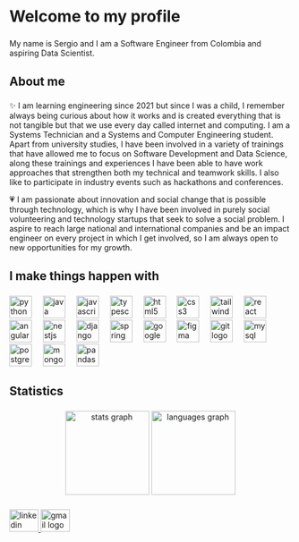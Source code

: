 <h1 align="left">Welcome to my profile</h1>

###

<p align="left">My name is Sergio and I am a Software Engineer from Colombia and aspiring Data Scientist.</p>

###

<h2 align="left">About me</h2>

###

<p align="left">✨ I am learning engineering since 2021 but since I was a child, I remember always being curious about how it works and is created everything that is not tangible but that we use every day called internet and computing. I am a Systems Technician and a Systems and Computer Engineering student. Apart from university studies, I have been involved in a variety of trainings that have allowed me to focus on Software Development and Data Science, along these trainings and experiences I have been able to have work approaches that strengthen both my technical and teamwork skills. I also like to participate in industry events such as hackathons and conferences.</p>

<p align="left">💗 I am passionate about innovation and social change that is possible through technology, which is why I have been involved in purely social volunteering and technology startups that seek to solve a social problem. I aspire to reach large national and international companies and be an impact engineer on every project in which I get involved, so I am always open to new opportunities for my growth.</p>

###

<h2 align="left">I make things happen with</h2>

###

<div align="left">
  <img src="https://skillicons.dev/icons?i=py" height="40" alt="python logo"  />
  <img width="12" />
  <img src="https://skillicons.dev/icons?i=java" height="40" alt="java logo"  />
  <img width="12" />
  <img src="https://skillicons.dev/icons?i=js" height="40" alt="javascript logo"  />
  <img width="12" />
  <img src="https://skillicons.dev/icons?i=ts" height="40" alt="typescript logo"  />
  <img width="12" />
  <img src="https://skillicons.dev/icons?i=html" height="40" alt="html5 logo"  />
  <img width="12" />
  <img src="https://skillicons.dev/icons?i=css" height="40" alt="css3 logo"  />
  <img width="12" />
  <img src="https://skillicons.dev/icons?i=tailwind" height="40" alt="tailwindcss logo"  />
  <img width="12" />
  <img src="https://skillicons.dev/icons?i=react" height="40" alt="react logo"  />
  <img width="12" />
  <img src="https://skillicons.dev/icons?i=angular" height="40" alt="angularjs logo"  />
  <img width="12" />
  <img src="https://skillicons.dev/icons?i=nestjs" height="40" alt="nestjs logo"  />
  <img width="12" />
  <img src="https://skillicons.dev/icons?i=django" height="40" alt="django logo"  />
  <img width="12" />
  <img src="https://skillicons.dev/icons?i=spring" height="40" alt="spring logo"  />
  <img width="12" />
  <img src="https://skillicons.dev/icons?i=gcp" height="40" alt="googlecloud logo"  />
  <img width="12" />
  <img src="https://skillicons.dev/icons?i=figma" height="40" alt="figma logo"  />
  <img width="12" />
  <img src="https://skillicons.dev/icons?i=git" height="40" alt="git logo"  />
  <img width="12" />
  <img src="https://skillicons.dev/icons?i=mysql" height="40" alt="mysql logo"  />
  <img width="12" />
  <img src="https://skillicons.dev/icons?i=postgres" height="40" alt="postgresql logo"  />
  <img width="12" />
  <img src="https://skillicons.dev/icons?i=mongodb" height="40" alt="mongodb logo"  />
  <img width="12" />
  <img src="https://cdn.jsdelivr.net/gh/devicons/devicon/icons/pandas/pandas-original.svg" height="40" alt="pandas logo"  />
</div>

###

<h2 align="left">Statistics</h2>

###

<div align="left">
</div>

###

<div align="center">
  <img src="https://github-readme-stats.vercel.app/api?username=sfrancop&hide_title=false&hide_rank=true&show_icons=true&include_all_commits=true&count_private=true&disable_animations=false&theme=radical&locale=en&hide_border=true&order=1" height="150" alt="stats graph"  />
  <img src="https://github-readme-stats.vercel.app/api/top-langs?username=sfrancop&locale=en&hide_title=false&layout=compact&card_width=320&langs_count=6&theme=radical&hide_border=true&order=2" height="150" alt="languages graph"  />
</div>

###

<div align="left">
  <a href="https://www.linkedin.com/in/sergi0-franc0/" target="_blank">
    <img src="https://raw.githubusercontent.com/maurodesouza/profile-readme-generator/master/src/assets/icons/social/linkedin/default.svg" width="52" height="40" alt="linkedin logo"  />
  </a>
  <a href="mailto:sergiofranco11evidencias@email.com" target="_blank">
    <img src="https://raw.githubusercontent.com/maurodesouza/profile-readme-generator/master/src/assets/icons/social/gmail/default.svg" width="52" height="40" alt="gmail logo"  />
  </a>
</div>


